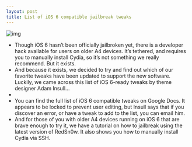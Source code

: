 ```yaml
---
layout: post
title: List of iOS 6 compatible jailbreak tweaks
---
```

![img](http://media.idownloadblog.com/wp-content/uploads/2012/06/iOS-6-icon-cydia.png)
* Though iOS 6 hasn’t been officially jailbroken yet, there is a developer hack available for users on older A4 devices. It’s tethered, and requires you to manually install Cydia, so it’s not something we really recommend. But it exists.
* And because it exists, we decided to try and find out which of our favorite tweaks have been updated to support the new software. Luckily, we came across this list of iOS 6-ready tweaks by theme designer Adam Insull…
*  
* You can find the full list of iOS 6 compatible tweaks on Google Docs. It appears to be locked to prevent user editing, but Insull says that if you discover an error, or have a tweak to add to the list, you can email him.
* And for those of you with older A4 devices running on iOS 6 that are brave enough to try it, we have a tutorial on how to jailbreak using the latest version of RedSn0w. It also shows you how to manually install Cydia via SSH.

